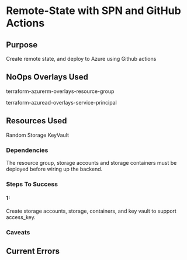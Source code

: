 # **Remote-State with SPN and GitHub Actions**

## Purpose
Create remote state, and deploy to Azure using Github actions

## NoOps Overlays Used

terraform-azurerm-overlays-resource-group

terraform-azuread-overlays-service-principal

## Resources Used

Random
Storage
KeyVault

### Dependencies
The resource group, storage accounts and storage containers must be deployed before wiring up the backend.

### Steps To Success

#### 1:
Create storage accounts, storage, containers, and key vault to support access_key.

### Caveats

## Current Errors
